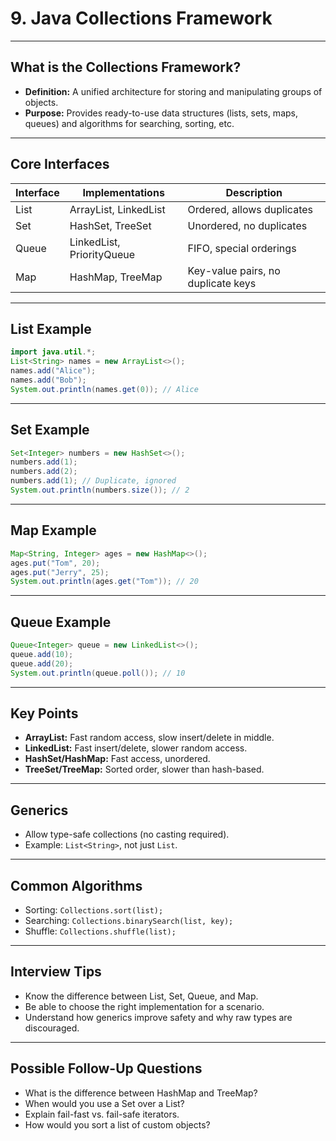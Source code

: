 # 9. Java Collections Framework

---

## What is the Collections Framework?

- **Definition:** A unified architecture for storing and manipulating groups of objects.
- **Purpose:** Provides ready-to-use data structures (lists, sets, maps, queues) and algorithms for searching, sorting, etc.

---

## Core Interfaces

| Interface  | Implementations        | Description                     |
|------------|-----------------------|---------------------------------|
| List       | ArrayList, LinkedList | Ordered, allows duplicates      |
| Set        | HashSet, TreeSet      | Unordered, no duplicates        |
| Queue      | LinkedList, PriorityQueue | FIFO, special orderings    |
| Map        | HashMap, TreeMap      | Key-value pairs, no duplicate keys |

---

## List Example

```java
import java.util.*;
List<String> names = new ArrayList<>();
names.add("Alice");
names.add("Bob");
System.out.println(names.get(0)); // Alice
```

---

## Set Example

```java
Set<Integer> numbers = new HashSet<>();
numbers.add(1);
numbers.add(2);
numbers.add(1); // Duplicate, ignored
System.out.println(numbers.size()); // 2
```

---

## Map Example

```java
Map<String, Integer> ages = new HashMap<>();
ages.put("Tom", 20);
ages.put("Jerry", 25);
System.out.println(ages.get("Tom")); // 20
```

---

## Queue Example

```java
Queue<Integer> queue = new LinkedList<>();
queue.add(10);
queue.add(20);
System.out.println(queue.poll()); // 10
```

---

## Key Points

- **ArrayList:** Fast random access, slow insert/delete in middle.
- **LinkedList:** Fast insert/delete, slower random access.
- **HashSet/HashMap:** Fast access, unordered.
- **TreeSet/TreeMap:** Sorted order, slower than hash-based.

---

## Generics

- Allow type-safe collections (no casting required).
- Example: `List<String>`, not just `List`.

---

## Common Algorithms

- Sorting: `Collections.sort(list);`
- Searching: `Collections.binarySearch(list, key);`
- Shuffle: `Collections.shuffle(list);`

---

## Interview Tips

- Know the difference between List, Set, Queue, and Map.
- Be able to choose the right implementation for a scenario.
- Understand how generics improve safety and why raw types are discouraged.

---

## Possible Follow-Up Questions

- What is the difference between HashMap and TreeMap?
- When would you use a Set over a List?
- Explain fail-fast vs. fail-safe iterators.
- How would you sort a list of custom objects?
